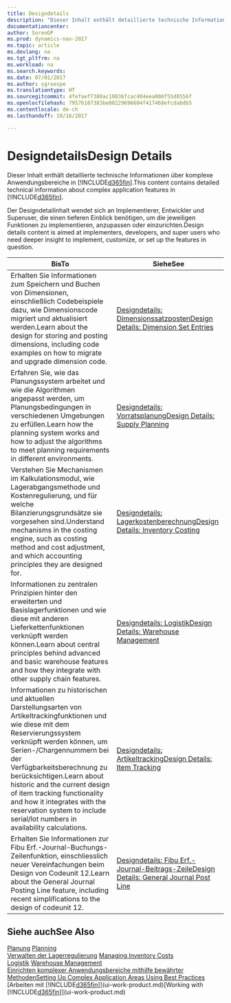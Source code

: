 ```yaml
---
title: Designdetails
description: "Dieser Inhalt enthält detaillierte technische Informationen über komplexe Anwendungsbereiche in [!INCLUDE[d365fin](includes/d365fin_md.md)]."
documentationcenter: 
author: SorenGP
ms.prod: dynamics-nav-2017
ms.topic: article
ms.devlang: na
ms.tgt_pltfrm: na
ms.workload: na
ms.search.keywords: 
ms.date: 07/01/2017
ms.author: sgroespe
ms.translationtype: HT
ms.sourcegitcommit: 4fefaef7380ac10836fcac404eea006f55d8556f
ms.openlocfilehash: 79576107383be00229696604f417468efcdabdb5
ms.contentlocale: de-ch
ms.lasthandoff: 10/16/2017

---
```

# <a name="design-details"></a><span data-ttu-id="da1bd-103">Designdetails</span><span class="sxs-lookup"><span data-stu-id="da1bd-103">Design Details</span></span>
<span data-ttu-id="da1bd-104">Dieser Inhalt enthält detaillierte technische Informationen über komplexe Anwendungsbereiche in [!INCLUDE[d365fin](includes/d365fin_md.md)].</span><span class="sxs-lookup"><span data-stu-id="da1bd-104">This content contains detailed technical information about complex application features in [!INCLUDE[d365fin](includes/d365fin_md.md)].</span></span>  

 <span data-ttu-id="da1bd-105">Der Designdetailinhalt wendet sich an Implementierer, Entwickler und Superuser, die einen tieferen Einblick benötigen, um die jeweiligen Funktionen zu implementieren, anzupassen oder einzurichten.</span><span class="sxs-lookup"><span data-stu-id="da1bd-105">Design details content is aimed at implementers, developers, and super users who need deeper insight to implement, customize, or set up the features in question.</span></span>  

|<span data-ttu-id="da1bd-106">**Bis**</span><span class="sxs-lookup"><span data-stu-id="da1bd-106">**To**</span></span>|<span data-ttu-id="da1bd-107">**Siehe**</span><span class="sxs-lookup"><span data-stu-id="da1bd-107">**See**</span></span>|  
|------------|-------------|  
|<span data-ttu-id="da1bd-108">Erhalten Sie Informationen zum Speichern und Buchen von Dimensionen, einschließlich Codebeispiele dazu, wie Dimensionscode migriert und aktualisiert werden.</span><span class="sxs-lookup"><span data-stu-id="da1bd-108">Learn about the design for storing and posting dimensions, including code examples on how to migrate and upgrade dimension code.</span></span>|[<span data-ttu-id="da1bd-109">Designdetails: Dimensionssatzposten</span><span class="sxs-lookup"><span data-stu-id="da1bd-109">Design Details: Dimension Set Entries</span></span>](design-details-dimension-set-entries.md)|  
|<span data-ttu-id="da1bd-110">Erfahren Sie, wie das Planungssystem arbeitet und wie die Algorithmen angepasst werden, um Planungsbedingungen in verschiedenen Umgebungen zu erfüllen.</span><span class="sxs-lookup"><span data-stu-id="da1bd-110">Learn how the planning system works and how to adjust the algorithms to meet planning requirements in different environments.</span></span>|[<span data-ttu-id="da1bd-111">Designdetails: Vorratsplanung</span><span class="sxs-lookup"><span data-stu-id="da1bd-111">Design Details: Supply Planning</span></span>](design-details-supply-planning.md)|  
|<span data-ttu-id="da1bd-112">Verstehen Sie Mechanismen im Kalkulationsmodul, wie Lagerabgangsmethode und Kostenregulierung, und für welche Bilanzierungsgrundsätze sie vorgesehen sind.</span><span class="sxs-lookup"><span data-stu-id="da1bd-112">Understand mechanisms in the costing engine, such as costing method and cost adjustment, and which accounting principles they are designed for.</span></span>|[<span data-ttu-id="da1bd-113">Designdetails: Lagerkostenberechnung</span><span class="sxs-lookup"><span data-stu-id="da1bd-113">Design Details: Inventory Costing</span></span>](design-details-inventory-costing.md)|  
|<span data-ttu-id="da1bd-114">Informationen zu zentralen Prinzipien hinter den erweiterten und Basislagerfunktionen und wie diese mit anderen Lieferkettenfunktionen verknüpft werden können.</span><span class="sxs-lookup"><span data-stu-id="da1bd-114">Learn about central principles behind advanced and basic warehouse features and how they integrate with other supply chain features.</span></span>|[<span data-ttu-id="da1bd-115">Designdetails: Logistik</span><span class="sxs-lookup"><span data-stu-id="da1bd-115">Design Details: Warehouse Management</span></span>](design-details-warehouse-management.md)|  
|<span data-ttu-id="da1bd-116">Informationen zu historischen und aktuellen Darstellungsarten von Artikeltrackingfunktionen und wie diese mit dem Reservierungssystem verknüpft werden können, um Serien-/Chargennummern bei der Verfügbarkeitsberechnung zu berücksichtigen.</span><span class="sxs-lookup"><span data-stu-id="da1bd-116">Learn about historic and the current design of item tracking functionality and how it integrates with the reservation system to include serial/lot numbers in availability calculations.</span></span>|[<span data-ttu-id="da1bd-117">Designdetails: Artikeltracking</span><span class="sxs-lookup"><span data-stu-id="da1bd-117">Design Details: Item Tracking</span></span>](design-details-item-tracking.md)|  
|<span data-ttu-id="da1bd-118">Erhalten Sie Informationen zur Fibu Erf.-Journal-Buchungs-Zeilenfunktion, einschliesslich neuer Vereinfachungen beim Design von Codeunit 12.</span><span class="sxs-lookup"><span data-stu-id="da1bd-118">Learn about the General Journal Posting Line feature, including recent simplifications to the design of codeunit 12.</span></span>|[<span data-ttu-id="da1bd-119">Designdetails: Fibu Erf.-Journal-Beitrags-Zeile</span><span class="sxs-lookup"><span data-stu-id="da1bd-119">Design Details: General Journal Post Line</span></span>](design-details-general-journal-post-line.md)|  

## <a name="see-also"></a><span data-ttu-id="da1bd-120">Siehe auch</span><span class="sxs-lookup"><span data-stu-id="da1bd-120">See Also</span></span>  
 <span data-ttu-id="da1bd-121">[Planung](production-planning.md) </span><span class="sxs-lookup"><span data-stu-id="da1bd-121">[Planning](production-planning.md) </span></span>  
 <span data-ttu-id="da1bd-122">[Verwalten der Lagerregulierung](finance-manage-inventory-costs.md) </span><span class="sxs-lookup"><span data-stu-id="da1bd-122">[Managing Inventory Costs](finance-manage-inventory-costs.md) </span></span>  
 <span data-ttu-id="da1bd-123">[Logistik](warehouse-manage-warehouse.md) </span><span class="sxs-lookup"><span data-stu-id="da1bd-123">[Warehouse Management](warehouse-manage-warehouse.md) </span></span>  
 [<span data-ttu-id="da1bd-124">Einrichten komplexer Anwendungsbereiche mithilfe bewährter Methoden</span><span class="sxs-lookup"><span data-stu-id="da1bd-124">Setting Up Complex Application Areas Using Best Practices</span></span>](set-up-complex-application-areas-using-best-practices.md)  
 <span data-ttu-id="da1bd-125">[Arbeiten mit [!INCLUDE[d365fin](includes/d365fin_md.md)]](ui-work-product.md)</span><span class="sxs-lookup"><span data-stu-id="da1bd-125">[Working with [!INCLUDE[d365fin](includes/d365fin_md.md)]](ui-work-product.md)</span></span>

